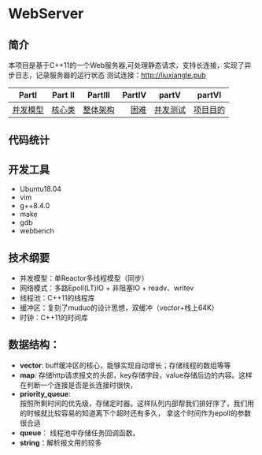 # WebServer

## 简介

本项目是基于C++11的一个Web服务器,可处理静态请求，支持长连接，实现了异步日志，记录服务器的运行状态
测试连接：http://liuxiangle.pub

| PartI | Part II | PartIII | PartIV | partV | partVI |    
| :-------: | :-------: | :-----: | ----------: | -------- | -------- | 
|  [并发模型](https://github.com/liu-9969/WebServer/blob/master/%E5%B9%B6%E5%8F%91%E6%A8%A1%E5%9E%8B.md)  | [核心类](https://github.com/liu-9969/WebServer/blob/master/%E6%A0%B8%E5%BF%83%E7%B1%BB.md)| [整体架构](https://github.com/liu-9969/WebServer/commit/c9b80aec44a3c260676b0837acbf28b429fb9d17) |[困难](https://github.com/liu-9969/WebServer/blob/master/%E9%81%87%E5%88%B0%E7%9A%84%E5%9B%B0%E9%9A%BE%20.md)|[并发测试](https://github.com/liu-9969/WebServer/blob/master/%E5%B9%B6%E5%8F%91%E6%B5%8B%E8%AF%95.md)      | [项目目的](https://github.com/liu-9969/WebServer/blob/master/%E9%A1%B9%E7%9B%AE%E7%9B%AE%E7%9A%84.md)         |   


## 代码统计
## 开发工具
* Ubuntu18.04
* vim
* g++8.4.0
* make
* gdb
* webbench
## 技术纲要
* 并发模型：单Reactor多线程模型（同步）
* 网络模式：多路Epoll(LT)IO + 非阻塞IO + readv、writev
* 线程池：C++11的线程库
* 缓冲区：复刻了muduo的设计思想，双缓冲（vector+栈上64K）
* 时钟：C++11的时间库
## 数据结构：
* **vector**: buff缓冲区的核心，能够实现自动增长；存储线程的数组等等
* **map**:                     存储http请求报文的头部，key存储字段，value存储后边的内容。这样在判断一个连接是否是长连接时很快，
* **priority_queue**:  
          按照所剩时间的优先级，存储定时器。这样队列内部帮我们排好序了，我们用的时候就比较容易的知道离下个超时还有多久，
                       拿这个时间作为epoll的参数很合适
* **queue**：          线程池中存储任务回调函数。
* **string**：解析报文用的较多 

